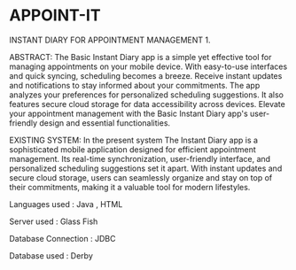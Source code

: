 # APPOINT-IT
INSTANT DIARY FOR APPOINTMENT MANAGEMENT
1.

ABSTRACT:
The Basic Instant Diary app is a simple yet effective tool for managing appointments on your mobile device. With easy-to-use interfaces and quick syncing, scheduling becomes a breeze. Receive instant updates and notifications to stay informed about your commitments. The app analyzes your preferences for personalized scheduling suggestions. It also features secure cloud storage for data accessibility across devices. Elevate your appointment management with the Basic Instant Diary app's user-friendly design and essential functionalities.

EXISTING SYSTEM:
In the present system The Instant Diary app is a sophisticated mobile application designed for efficient appointment management. Its real-time synchronization, user-friendly interface, and personalized scheduling suggestions set it apart. With instant updates and secure cloud storage, users can seamlessly organize and stay on top of their commitments, making it a valuable tool for modern lifestyles.


Languages used : Java , HTML 
 
Server used : Glass Fish

Database Connection : JDBC

Database used : Derby
